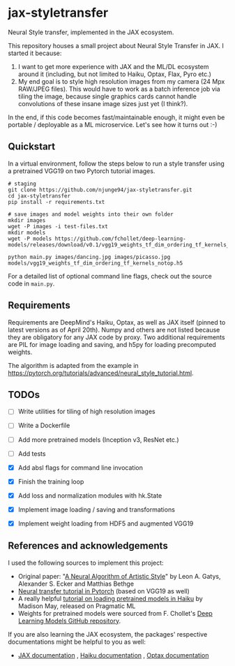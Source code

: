 # jax-styletransfer
Neural Style transfer, implemented in the JAX ecosystem.

This repository houses a small project about Neural Style Transfer in JAX. I started it because:
1. I want to get more experience with JAX and the ML/DL ecosystem around it (including, but not limited to Haiku, Optax, Flax, Pyro etc.)
2. My end goal is to style high resolution images from my camera (24 Mpx RAW/JPEG files). This would have to work as a batch inference job via tiling the image, because single graphics cards cannot handle convolutions of these insane image sizes just yet (I think?).

In the end, if this code becomes fast/maintainable enough, it might even be portable / deployable as a ML microservice. Let's see how it turns out :-)

## Quickstart
In a virtual environment, follow the steps below to run a style transfer using a pretrained VGG19 on two Pytorch tutorial images.
```
# staging
git clone https://github.com/njunge94/jax-styletransfer.git
cd jax-styletransfer
pip install -r requirements.txt

# save images and model weights into their own folder
mkdir images
wget -P images -i test-files.txt
mkdir models
wget -P models https://github.com/fchollet/deep-learning-models/releases/download/v0.1/vgg19_weights_tf_dim_ordering_tf_kernels_notop.h5

python main.py images/dancing.jpg images/picasso.jpg models/vgg19_weights_tf_dim_ordering_tf_kernels_notop.h5
```
For a detailed list of optional command line flags, check out the source code in `main.py`.

## Requirements
Requirements are DeepMind's Haiku, Optax, as well as JAX itself (pinned to latest versions as of April 20th). Numpy and others are not listed because they are obligatory for any JAX code by proxy. Two additional requirements are PIL for image loading and saving, and h5py for loading precomputed weights.

The algorithm is adapted from the example in https://pytorch.org/tutorials/advanced/neural_style_tutorial.html.

## TODOs
* [ ] Write utilities for tiling of high resolution images
* [ ] Write a Dockerfile
* [ ] Add more pretrained models (Inception v3, ResNet etc.)
* [ ] Add tests
* [x] Add absl flags for command line invocation
* [x] Finish the training loop
* [x] Add loss and normalization modules with hk.State
* [x] Implement image loading / saving and transformations
* [x] Implement weight loading from HDF5 and augmented VGG19


## References and acknowledgements
I used the following sources to implement this project:

* Original paper: "[A Neural Algorithm of Artistic Style](https://arxiv.org/abs/1508.06576)" by Leon A. Gatys, Alexander S. Ecker and Matthias Bethge
* [Neural transfer tutorial in Pytorch](https://pytorch.org/tutorials/advanced/neural_style_tutorial.html) (based on VGG19 as well)
* A really helpful [tutorial on loading pretrained models in Haiku](https://www.pragmatic.ml/finetuning-transformers-with-jax-and-haiku/) by Madison May, released on Pragmatic ML
* Weights for pretrained models were sourced from F. Chollet's [Deep Learning Models GitHub repository](https://github.com/fchollet/deep-learning-models/releases).

If you are also learning the JAX ecosystem, the packages' respective documentations might be helpful to you as well:
* [JAX documentation](https://jax.readthedocs.io/en/latest/) , [Haiku documentation](https://dm-haiku.readthedocs.io/en/latest/index.html) , [Optax documentation](https://optax.readthedocs.io/en/latest/)
